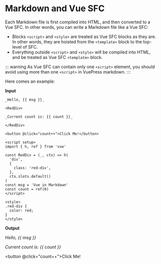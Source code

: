 # Markdown and Vue SFC

Each Markdown file is first compiled into HTML, and then converted to a Vue SFC. In other words, you can write a Markdown file like a Vue SFC:

- Blocks `<script>` and `<style>` are treated as Vue SFC blocks as they are. In other words, they are hoisted from the `<template>` block to the top-level of SFC.
- Everything outside `<script>` and `<style>` will be compiled into HTML, and be treated as Vue SFC `<template>` block.

::: warning
As Vue SFC can contain only one `<script>` element, you should avoid using more than one `<script>` in VuePress markdown.
:::

Here comes an example:

**Input**

```vue
_Hello, {{ msg }}_

<RedDiv>

_Current count is: {{ count }}_

</RedDiv>

<button @click="count++">Click Me!</button>

<script setup>
import { h, ref } from 'vue'

const RedDiv = (_, ctx) => h(
  'div',
  {
    class: 'red-div',
  },
  ctx.slots.default()
)
const msg = 'Vue in Markdown'
const count = ref(0)
</script>

<style>
.red-div {
  color: red;
}
</style>
```

**Output**

_Hello, {{ msg }}_

<RedDiv>

_Current count is: {{ count }}_

</RedDiv>

<button @click="count++">Click Me!</button>

<script setup>
import { h, ref } from 'vue'

const RedDiv = (_, ctx) => h(
  'div',
  {
    class: 'red-div',
  },
  ctx.slots.default()
)
const msg = 'Vue in Markdown'
const count = ref(0)
</script>

<style>
.red-div {
  color: red;
}
</style>
